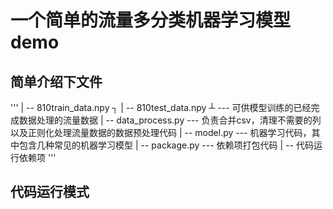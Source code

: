 # 一个简单的流量多分类机器学习模型demo

## 简单介绍下文件

'''
| -- 810train_data.npy ┐
| -- 810test_data.npy  ┴ --- 可供模型训练的已经完成数据处理的流量数据
| -- data_process.py --- 负责合并csv，清理不需要的列以及正则化处理流量数据的数据预处理代码
| -- model.py --- 机器学习代码，其中包含几种常见的机器学习模型
| -- package.py --- 依赖项打包代码
| -- 代码运行依赖项
'''

## 代码运行模式
